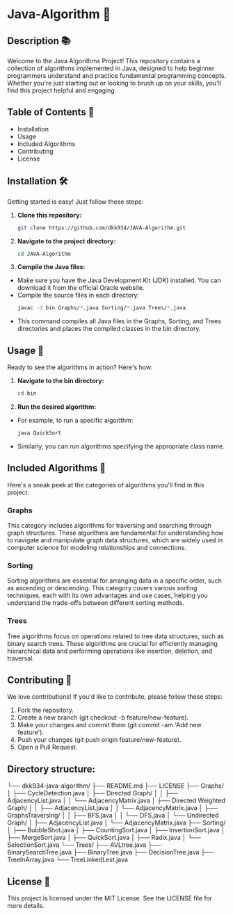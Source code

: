 # Java-Algorithm 🚀

## Description 📚
Welcome to the Java Algorithms Project! This repository contains a collection of algorithms implemented in Java, designed to help beginner programmers understand and practice fundamental programming concepts. Whether you're just starting out or looking to brush up on your skills, you'll find this project helpful and engaging.

## Table of Contents 📑
- Installation
- Usage
- Included Algorithms
- Contributing
- License

## Installation 🛠️
Getting started is easy! Just follow these steps:

1. **Clone this repository:**
    ```bash
    git clone https://github.com/dkk934/JAVA-Algorithm.git
    ```
2. **Navigate to the project directory:**
    ```bash
    cd JAVA-Algorithm
    ```
3. **Compile the Java files:**
  - Make sure you have the Java Development Kit (JDK) installed. You can download it from the official Oracle website.
  - Compile the source files in each directory:
    ```bash
    javac -d bin Graphs/*.java Sorting/*.java Trees/*.java
    ```
  - This command compiles all Java files in the Graphs, Sorting, and Trees directories and places the compiled classes in the bin directory.

## Usage 🎯
Ready to see the algorithms in action? Here's how:
 
1. **Navigate to the bin directory:**
    ```bash
    cd bin
    ```
2. **Run the desired algorithm:**
  - For example, to run a specific algorithm:
    ```bash
    java QuickSort
    ```
  - Similarly, you can run algorithms specifying the appropriate class name.
 
## Included Algorithms 📂
Here's a sneak peek at the categories of algorithms you'll find in this project:

 ### Graphs
  This category includes algorithms for traversing and searching through graph structures. These algorithms are fundamental for understanding how to navigate and manipulate graph data       structures, which are widely used in computer science for modeling relationships and connections.

 ### Sorting
  Sorting algorithms are essential for arranging data in a specific order, such as ascending or descending. This category covers various sorting techniques, each with its own advantages     and use cases, helping you understand the trade-offs between different sorting methods.

 ### Trees
  Tree algorithms focus on operations related to tree data structures, such as binary search trees. These algorithms are crucial for efficiently managing hierarchical data and performing    operations like insertion, deletion, and traversal.
  
## Contributing 🤝
We love contributions! If you'd like to contribute, please follow these steps:

1. Fork the repository.
2. Create a new branch (git checkout -b feature/new-feature).
3. Make your changes and commit them (git commit -am 'Add new feature').
4. Push your changes (git push origin feature/new-feature).
5. Open a Pull Request.
   
## Directory structure:
└── dkk934-java-algorithm/
    ├── README.md
    ├── LICENSE
    ├── Graphs/
    │   ├── CycleDetection.java
    │   ├── Directed Graph/
    │   │   ├── AdjacencyList.java
    │   │   └── AdjacencyMatrix.java
    │   ├── Directed Weighted Graph/
    │   │   ├── AdjacencyList.java
    │   │   └── AdjacencyMatrix.java
    │   ├── GraphsTraversing/
    │   │   ├── BFS.java
    │   │   └── DFS.java
    │   └── Undirected Graph/
    │       ├── AdjacencyList.java
    │       └── AdjacencyMatrix.java
    ├── Sorting/
    │   ├── BubbleShot.java
    │   ├── CountingSort.java
    │   ├── InsertionSort.java
    │   ├── MergeSort.java
    │   ├── QuickSort.java
    │   ├── Radix.java
    │   └── SelectionSort.java
    └── Trees/
        ├── AVLtree.java
        ├── BinarySearchTree.java
        ├── BinaryTree.java
        ├── DecisionTree.java
        ├── TreeInArray.java
        └── TreeLinkedLest.java

## License 📜
This project is licensed under the MIT License. See the LICENSE file for more details.
